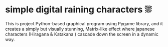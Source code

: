 # simple digital raining characters ⛆



This is project Python-based graphical program  using Pygame library, and it creates a simply but visually stunning, Matrix-like effect
where japanese characters (Hiragana & Katakana ) cascade down the screen in a dynamic way.

 
